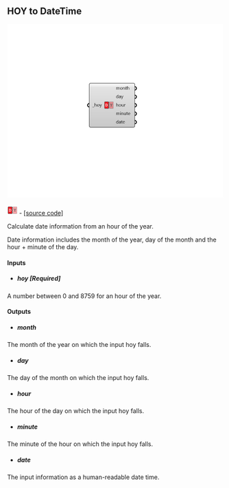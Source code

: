 ## HOY to DateTime

![](../../images/components/HOY_to_DateTime.png)

![](../../images/icons/HOY_to_DateTime.png) - [[source code]](https://github.com/ladybug-tools/ladybug-grasshopper/blob/master/ladybug_grasshopper/src//LB%20HOY%20to%20DateTime.py)


Calculate date information from an hour of the year. 

Date information includes the month of the year, day of the month and the hour + minute of the day. 



#### Inputs
* ##### hoy [Required]
A number between 0 and 8759 for an hour of the year. 

#### Outputs
* ##### month
The month of the year on which the input hoy falls. 
* ##### day
The day of the month on which the input hoy falls. 
* ##### hour
The hour of the day on which the input hoy falls. 
* ##### minute
The minute of the hour on which the input hoy falls. 
* ##### date
The input information as a human-readable date time. 